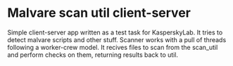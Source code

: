 # Malvare scan util client-server
Simple client-server app written as a test task for KasperskyLab. It tries to detect malvare scripts and other stuff. Scanner works with a pull of threads following a worker-crew model.
It recives files to scan from the scan_util and perform checks on them, returning results back to util.
